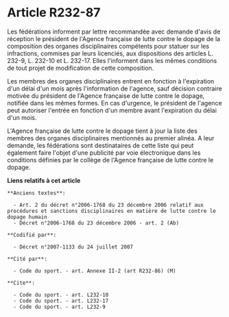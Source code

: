 # Article R232-87

Les fédérations informent par lettre recommandée avec demande d'avis de réception le président de l'Agence française de lutte
contre le dopage de la composition des organes disciplinaires compétents pour statuer sur les infractions, commises par leurs
licenciés, aux dispositions des articles L. 232-9, L. 232-10 et L. 232-17. Elles l'informent dans les mêmes conditions de
tout projet de modification de cette composition.

Les membres des organes disciplinaires entrent en fonction à l'expiration d'un délai d'un mois après l'information de
l'agence, sauf décision contraire motivée du président de l'Agence française de lutte contre le dopage, notifiée dans les
mêmes formes. En cas d'urgence, le président de l'agence peut autoriser l'entrée en fonction d'un membre avant l'expiration
du délai d'un mois.

L'Agence française de lutte contre le dopage tient à jour la liste des membres des organes disciplinaires mentionnés au
premier alinéa. A leur demande, les fédérations sont destinataires de cette liste qui peut également faire l'objet d'une
publicité par voie électronique dans les conditions définies par le collège de l'Agence française de lutte contre le dopage.

**Liens relatifs à cet article**

	**Anciens textes**:

	  - Art. 2 du décret n°2006-1768 du 23 décembre 2006 relatif aux procédures et sanctions disciplinaires en matière de lutte contre le dopage humain
	  - Décret n°2006-1768 du 23 décembre 2006 - art. 2 (Ab)

	**Codifié par**:

	  - Décret n°2007-1133 du 24 juillet 2007

	**Cité par**:

	  - Code du sport. - art. Annexe II-2 (art R232-86) (M)

	**Cite**:

	  - Code du sport. - art. L232-10
	  - Code du sport. - art. L232-17
	  - Code du sport. - art. L232-9
